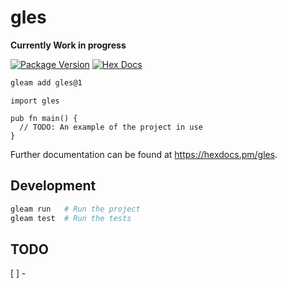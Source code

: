 # gles

**Currently Work in progress**

[![Package Version](https://img.shields.io/hexpm/v/gles)](https://hex.pm/packages/gles)
[![Hex Docs](https://img.shields.io/badge/hex-docs-ffaff3)](https://hexdocs.pm/gles/)

```sh
gleam add gles@1
```
```gleam
import gles

pub fn main() {
  // TODO: An example of the project in use
}
```

Further documentation can be found at <https://hexdocs.pm/gles>.

## Development

```sh
gleam run   # Run the project
gleam test  # Run the tests
```


## TODO

[ ] - 
